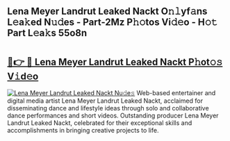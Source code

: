 ## Lena Meyer Landrut Leaked Nackt O𝚗𝚕yf𝚊ns L𝚎a𝚔ed N𝚞𝚍es - Part-2Mz P𝚑𝚘tos Vi𝚍𝚎o - H𝚘𝚝 Part L𝚎a𝚔s 55o8n

# <h2><a href="http://kfbgu6p.oniu.top/?m=Lena+Meyer+Landrut+Leaked+Nackt">🔗👉 🔴 Lena Meyer Landrut Leaked Nackt P𝚑ot𝚘𝚜 V𝚒d𝚎o</a></h2>

[![Lena Meyer Landrut Leaked Nackt Nu𝚍e𝚜](https://i.imgur.com/0qMVB7G.gif)](http://kfbgu6p.oniu.top/?m=Lena+Meyer+Landrut+Leaked+Nackt)
Web-based entertainer and digital media artist Lena Meyer Landrut Leaked Nackt, acclaimed for disseminating dance and lifestyle ideas through solo and collaborative dance performances and short videos. Outstanding producer Lena Meyer Landrut Leaked Nackt, celebrated for their exceptional skills and accomplishments in bringing creative projects to life.  
